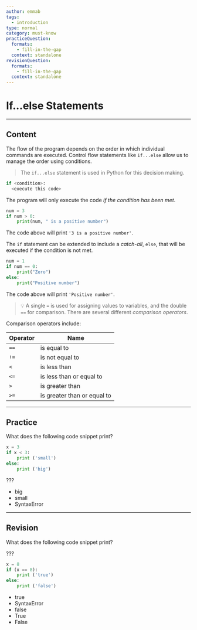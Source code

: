 ```yaml
---
author: emmab
tags:
  - introduction
type: normal
category: must-know
practiceQuestion:
  formats:
    - fill-in-the-gap
  context: standalone
revisionQuestion:
  formats:
    - fill-in-the-gap
  context: standalone
---
```


# If...else Statements

---

## Content

The flow of the program depends on the order in which individual commands are executed. Control flow statements like `if...else` allow us to manage the order using conditions.

> The `if...else` statement is used in Python for this decision making.

```python
if <condition>:
  <execute this code>
```

The program will only execute the code *if the condition has been met*.

```python
num = 3
if num > 0:
    print(num, " is a positive number")
```

The code above will print `'3 is a positive number'`.

The `if` statement can be extended to include a *catch-all*, `else`, that will be executed if the condition is not met.

```python
num = 1
if num == 0:
    print("Zero")
else:
    print("Positive number")
```

The code above will print `'Positive number'`.

> 💡 A single `=` is used for assigning values to variables, and the double `==` for comparison. There are several different *comparison operators*.

Comparison operators include:

| Operator            | Name                                              |
| ------------------- | ------------------------------------------------- |
| `==`                | is equal to                                       |
| `!=`                | is not equal to                                   |
| `<`                 | is less than                                      |
| `<=`                | is less than or equal to                          |
| `>`                 | is greater than                                   |
| `>=`                | is greater than or equal to                       |


---

## Practice

What does the following code snippet print?

```python
x = 3
if x < 3:
    print ('small')
else:
    print ('big')
```

???

- big
- small
- SyntaxError


---

## Revision

What does the following code snippet print?

???

```python
x = 8
if (x == 8):
    print ('true')
else:
    print ('false')
```

- true
- SyntaxError
- false
- True
- False
 
